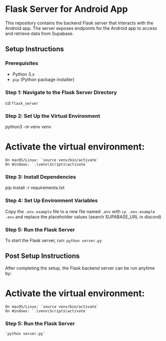 # Flask Server for Android App

This repository contains the backend Flask server that interacts with the Android app. 
The server exposes endpoints for the Android app to access and retrieve data from Supabase.

## Setup Instructions

### Prerequisites

- Python 3.x
- `pip` (Python package installer)

### Step 1: Navigate to the Flask Server Directory

cd `flask_server`

### Step 2: Set Up the Virtual Environment

python3 -m venv venv

# Activate the virtual environment:
    On macOS/Linux: `source venv/bin/activate`
    On Windows: `.\venv\Scripts\activate`

### Step 3: Install Dependencies
pip install -r requirements.txt

### Step 4: Set Up Environment Variables
Copy the `.env.example` file to a new file named `.env` with `cp .env.example .env` and replace the placeholder values (search SUPABASE_URL in discord)

### Step 5: Run the Flask Server
To start the Flask server, run: `python server.py`


## Post Setup Instructions
After completing the setup, the Flask backend server can be run anytime by:

# Activate the virtual environment:
    On macOS/Linux: `source venv/bin/activate`
    On Windows: `.\venv\Scripts\activate`

### Step 5: Run the Flask Server
    `python server.py`